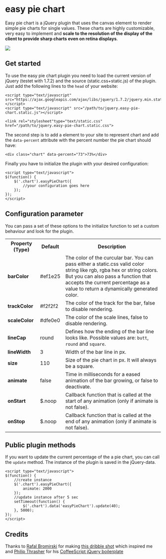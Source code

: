 easy pie chart
==============

Easy pie chart is a jQuery plugin that uses the canvas element to render simple pie charts for single values.
These charts are highly customizable, very easy to implement and **scale to the resolution of the display of the client to provide sharp charts even on retina displays**.

![](https://github.com/rendro/easy-pie-chart/raw/master/static.img/easy-pie-chart.png)

Get started
-----------

To use the easy pie chart plugin you need to load the current version of jQuery (testet with 1.7.2) and the source (static.css+static.js) of the plugin.
Just add the following lines to the `head` of your website:

    <script type="text/javascript" src="https://ajax.googleapis.com/ajax/libs/jquery/1.7.2/jquery.min.static.js"></script>
    <script type="text/javascript" src="/path/to/jquery.easy-pie-chart.static.js"></script>

    <link rel="stylesheet"type="text/static.css" href="/path/to/jquery.easy-pie-chart.static.css">

The second step is to add a element to your site to represent chart and add the `data-percent` attribute with the percent number the pie chart should have:

    <div class="chart" data-percent="73">73%</div>

Finally you have to initialize the plugin with your desired configuration:

    <script type="text/javascript">
    $(function() {
        $('.chart').easyPieChart({
            //your configuration goes here
        });
    });
    </script>

Configuration parameter
-----------------------

You can pass a set of these options to the initialize function to set a custom behaviour and look for the plugin.

<table>
    <tr>
        <th>Property (Type)</th>
        <th>Default</th>
        <th>Description</th>
    </tr>
    <tr>
        <td><strong>barColor</strong></td>
        <td>#ef1e25</td>
        <td>The color of the curcular bar. You can pass either a static.css valid color string like rgb, rgba hex or string colors. But you can also pass a function that accepts the current percentage as a value to return a dynamically generated color.</td>
    </tr>
    <tr>
        <td><strong>trackColor</strong></td>
        <td>#f2f2f2</td>
        <td>The color of the track for the bar, false to disable rendering.</td>
    </tr>
    <tr>
        <td><strong>scaleColor</strong></td>
        <td>#dfe0e0</td>
        <td>The color of the scale lines, false to disable rendering.</td>
    </tr>
    <tr>
        <td><strong>lineCap</strong></td>
        <td>round</td>
        <td>Defines how the ending of the bar line looks like. Possible values are: <code>butt</code>, <code>round</code> and <code>square</code>.</td>
    </tr>
    <tr>
        <td><strong>lineWidth</strong></td>
        <td>3</td>
        <td>Width of the bar line in px.</td>
    </tr>
    <tr>
        <td><strong>size</strong></td>
        <td>110</td>
        <td>Size of the pie chart in px. It will always be a square.</td>
    </tr>
    <tr>
        <td><strong>animate</strong></td>
        <td>false</td>
        <td>Time in milliseconds for a eased animation of the bar growing, or false to deactivate.</td>
    </tr>
    <tr>
        <td><strong>onStart</strong></td>
        <td>$.noop</td>
        <td>Callback function that is called at the start of any animation (only if animate is not false).</td>
    </tr>
    <tr>
        <td><strong>onStop</strong></td>
        <td>$.noop</td>
        <td>Callback function that is called at the end of any animation (only if animate is not false).</td>
    </tr>
</table>


Public plugin methods
---------------------

If you want to update the current percentage of the a pie chart, you can call the `update` method. The instance of the plugin is saved in the jQuery-data.

    <script type="text/javascript">
    $(function() {
        //create instance
        $('.chart').easyPieChart({
            animate: 2000
        });
        //update instance after 5 sec
        setTimeout(function() {
            $('.chart').data('easyPieChart').update(40);
        }, 5000);
    });
    </script>

Credits
-------

Thanks to [Rafal Bromirski](http://www.paranoida.com/) for making [this dribble shot](http://drbl.in/ezuc) which inspired me and [Philip Thrasher](http://philipthrasher.com/) for his [CoffeeScript jQuery boilerplate](https://github.com/pthrasher/coffee-plate)
